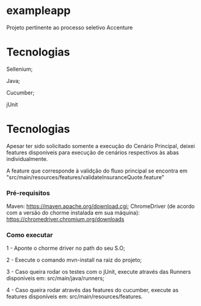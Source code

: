 # exampleapp
Projeto pertinente ao processo seletivo Accenture

# Tecnologias
Sellenium;

Java;

Cucumber;

jUnit

# Tecnologias

Apesar ter sido solicitado somente a execução do Cenário Principal, deixei features disponíveis para execução de cenários respectivos às 
abas individualmente.

A feature que corresponde à validção do fluxo principal se encontra em "src/main/resources/features/validateInsuranceQuote.feature"

### Pré-requisitos

Maven: https://maven.apache.org/download.cgi;
ChromeDriver (de acordo com a versão do chorme instalada em sua máquina): https://chromedriver.chromium.org/downloads

### Como executar
 1 - Aponte o chorme driver no path do seu S.O;
 
 2 - Execute o comando mvn-install na raiz do projeto;
 
 3 - Caso queira rodar os testes com o jUnit, execute através das Runners disponíveis em: src/main/java/runners;
 
 4 - Caso queira rodar através das features do cucumber, execute as features disponíveis em: src/main/resources/features.
